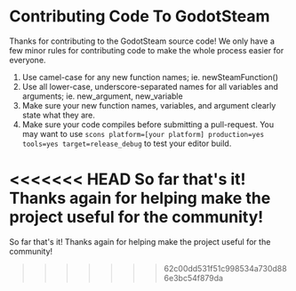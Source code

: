 # Contributing Code To GodotSteam

Thanks for contributing to the GodotSteam source code! We only have a few minor rules for contributing code to make the whole process easier for everyone.

1. Use camel-case for any new function names; ie. newSteamFunction()
2. Use all lower-case, underscore-separated names for all variables and arguments; ie. new_argument, new_variable
3. Make sure your new function names, variables, and argument clearly state what they are.
4. Make sure your code compiles before submitting a pull-request.  You may want to use `scons platform=[your platform] production=yes tools=yes target=release_debug` to test your editor build.

<<<<<<< HEAD
So far that's it!  Thanks again for helping make the project useful for the community!
=======
So far that's it!  Thanks again for helping make the project useful for the community!
>>>>>>> 62c00dd531f51c998534a730d886e3bc54f879da
